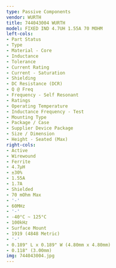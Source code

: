 ```yaml
---
type: Passive Components
vendor: WURTH
title: 744043004 WURTH
model: FIXED IND 4.7UH 1.55A 70 MOHM
left-cols:
- Part Status
- Type
- Material - Core
- Inductance
- Tolerance
- Current Rating
- Current - Saturation
- Shielding
- DC Resistance (DCR)
- Q @ Freq
- Frequency - Self Resonant
- Ratings
- Operating Temperature
- Inductance Frequency - Test
- Mounting Type
- Package / Case
- Supplier Device Package
- Size / Dimension
- Height - Seated (Max)
right-cols:
- Active
- Wirewound
- Ferrite
- 4.7µH
- ±30%
- 1.55A
- 1.7A
- Shielded
- 70 mOhm Max
- '-'
- 60MHz
- '-'
- -40°C ~ 125°C
- 100kHz
- Surface Mount
- 1919 (4848 Metric)
- '-'
- 0.189" L x 0.189" W (4.80mm x 4.80mm)
- 0.118" (3.00mm)
img: 744043004.jpg
---
```

